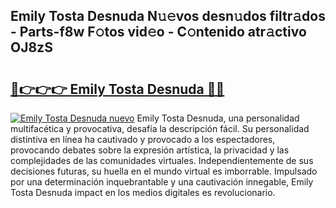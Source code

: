## Emily Tosta Desnuda N𝚞𝚎vos desn𝚞dos filtr𝚊dos - Parts-f8w F𝚘tos vid𝚎o - C𝚘ntenido atr𝚊ctivo OJ8zS

# <h2><a href="http://mb8weg.tromn.icu/?c=Emily+Tosta+Desnuda">🔗👉👉👉 Emily Tosta Desnuda 🔗🔗</a></h2>

[![Emily Tosta Desnuda nuevo](https://i.imgur.com/pEAQMta.gif)](http://mb8weg.tromn.icu/?c=Emily+Tosta+Desnuda)
Emily Tosta Desnuda, una personalidad multifacética y provocativa, desafía la descripción fácil. Su personalidad distintiva en línea ha cautivado y provocado a los espectadores, provocando debates sobre la expresión artística, la privacidad y las complejidades de las comunidades virtuales. Independientemente de sus decisiones futuras, su huella en el mundo virtual es imborrable. Impulsado por una determinación inquebrantable y una cautivación innegable, Emily Tosta Desnuda impact en los medios digitales es revolucionario.
